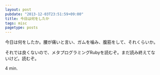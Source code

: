 ```yaml
---
layout: post
pubdate: "2013-12-03T23:51:59+09:00"
title: 今日は何をしたか
tags: misc
pagetype: posts
---
```

今日は何をしたか。腰が痛いと言い、ガムを噛み、腹筋をして、それくらいか。

それでは良くないので、メタプログラミングRubyを読むぞ。まだ読み終えてないけど。読むぞ。

4 min.
